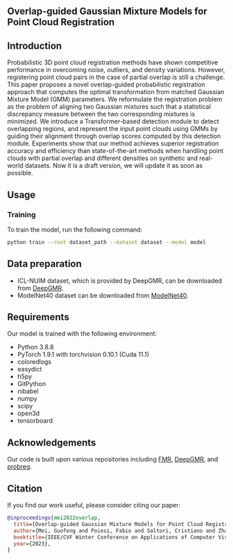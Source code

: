## Overlap-guided Gaussian Mixture Models for Point Cloud Registration

## Introduction
Probabilistic 3D point cloud registration methods have shown competitive performance in overcoming noise, outliers, and density variations. 
However, registering point cloud pairs in the case of partial overlap is still a challenge. 
This paper proposes a novel overlap-guided probabilistic registration approach that computes the optimal transformation from matched Gaussian Mixture Model (GMM) parameters.
We reformulate the registration problem as the problem of aligning two Gaussian mixtures such that a statistical discrepancy measure between the two corresponding mixtures is minimized. 
We introduce a Transformer-based detection module to detect overlapping regions, and represent the input point clouds using GMMs by guiding their alignment through overlap scores computed by this detection module.
Experiments show that our method achieves superior registration accuracy and efficiency than state-of-the-art methods when handling point clouds with partial overlap and different densities on synthetic and real-world datasets.
Now it is a draft version, we will update it as soon as possible.

## Usage
### Training
To train the model, run the following command:
```bash
python train --root dataset_path --dataset dataset --model model
```

## Data preparation
* ICL-NUIM dataset, which is provided by DeepGMR, can be downloaded from [DeepGMR](https://drive.google.com/drive/folders/1Wb0gQf-9_9zmUawxl3cGwG9rDSjTDojK).
* ModelNet40 dataset can be downloaded from [ModelNet40](https://modelnet.cs.princeton.edu/).


## Requirements
Our model is trained with the following environment:
* Python 3.8.8
* PyTorch 1.9.1 with torchvision 0.10.1 (Cuda 11.1)
* coloredlogs
* easydict
* h5py
* GitPython
* nibabel
* numpy
* scipy
* open3d
* tensorboard

## Acknowledgements
Our code is built upon various repositories including [FMR](https://github.com/XiaoshuiHuang/fmr), [DeepGMR](https://github.com/wentaoyuan/deepgmr), and [probreg](https://github.com/neka-nat/probreg/tree/master).

## Citation
If you find our work useful, please consider citing our paper:
```bibtex
@inproceedings{mei2022overlap,
  title={Overlap-guided Gaussian Mixture Models for Point Cloud Registration},
  author={Mei, Guofeng and Poiesi, Fabio and Saltori, Cristiano and Zhang, Jian and Ricci, Elisa and Sebe, Nicu},
  booktitle={IEEE/CVF Winter Conference on Applications of Computer Vision (WACV)},
  year={2023},
}
```
